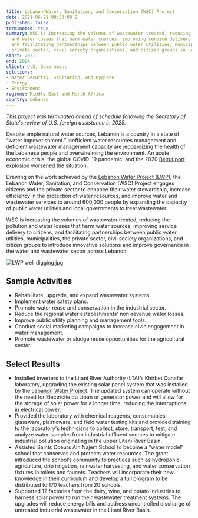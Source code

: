 ```yaml
---
title: Lebanon—Water, Sanitation, and Conservation (WSC) Project
date: 2021-06-21 08:33:00 Z
published: false
terminated: true
summary: WSC is increasing the volumes of wastewater treated, reducing the pollution
  and water losses that harm water sources, improving service delivery to citizens,
  and facilitating partnerships between public water utilities, municipalities, the
  private sector, civil society organizations, and citizen groups in Lebanon.
start: 2021
end: 2024
client: U.S. Government
solutions:
- Water Security, Sanitation, and Hygiene
- Energy
- Environment
regions: Middle East and North Africa
country: Lebanon
---
```


<aside><em>This project was terminated ahead of schedule following the Secretary of State's review of U.S. foreign assistance in 2025.</em></aside>

Despite ample natural water sources, Lebanon is a country in a state of “water impoverishment.” Inefficient water resources management and deficient wastewater management capacity are jeopardizing the health of the Lebanese people and overwhelming the environment. An acute economic crisis, the global COVID-19 pandemic, and the 2020 [Beirut port explosion](https://en.wikipedia.org/wiki/2020_Beirut_explosion) worsened the situation.

Drawing on the work achieved by the [Lebanon Water Project (LWP)](https://www.dai.com/our-work/projects/lebanon-water-project-lwp), the Lebanon Water, Sanitation, and Conservation (WSC) Project engages citizens and the private sector to enhance their water stewardship, increase efficiency in the protection of water resources, and improve water and wastewater services to around 600,000 people by expanding the capacity of public water utilities and local governments to treat wastewater.

WSC is increasing the volumes of wastewater treated, reducing the pollution and water losses that harm water sources, improving service delivery to citizens, and facilitating partnerships between public water utilities, municipalities, the private sector, civil society organizations, and citizen groups to introduce innovative solutions and improve governance in the water and wastewater sector across Lebanon.

![LWP well digging.jpg](/uploads/LWP%20well%20digging.jpg)

## Sample Activities

* Rehabilitate, upgrade, and expand wastewater systems.
* Implement water safety plans.
* Promote water reuse and conservation in the industrial sector.
* Reduce the regional water establishments' non-revenue water losses.
* Improve public utility planning and management tools.
* Conduct social marketing campaigns to increase civic engagement in water management.
* Promote wastewater or sludge reuse opportunities for the agricultural sector.

## Select Results

* Installed inverters to the Litani River Authority (LTA)’s Khirbet Qanafar laboratory, upgrading the existing solar panel system that was installed by the [Lebanon Water Project](https://www.dai.com/our-work/projects/lebanon-water-project-lwp). The updated system can operate without the need for Electricite du Liban or generator power and will allow for the storage of solar power for a longer time, reducing the interruptions in electrical power.
* Provided the laboratory with chemical reagents, consumables, glassware, plasticware, and field water testing kits and provided training to the laboratory's technicians to collect, store, transport, test, and analyze water samples from industrial effluent sources to mitigate industrial pollution originating in the upper Litani River Basin.
* Assisted Saints Coeurs Ain Najem School to become a “water model” school that conserves and protects water resources. The grant introduced the school’s community to practices such as hydroponic agriculture, drip irrigation, rainwater harvesting, and water conservation fixtures in toilets and faucets. Teachers will incorporate their new knowledge in their curriculum and develop a full program to be distributed to 170 teachers from 20 schools.
* Supported 12 factories from the dairy, wine, and potato industries to harness solar power to run their wastewater treatment systems. The upgrades will reduce energy bills and address uncontrolled discharge of untreated industrial wastewater in the Litani River Basin.
